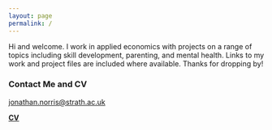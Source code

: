 ```yaml
---
layout: page
permalink: /
---
```


Hi and welcome. I work in applied economics with projects on a range of topics including skill development, parenting, and mental health. Links to my work and project files are included where available. Thanks for dropping by!

### Contact Me and CV

[jonathan.norris@strath.ac.uk](mailto:jonathan.norris@strath.ac.uk)

<a href = "{{ site.baseurl }}/files/cv_norris.pdf"><b> CV </b> </a>


